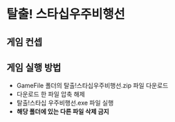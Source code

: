 # 탈출! 스타십우주비행선

## 게임 컨셉

## 게임 실행 방법
- GameFile 폴더의 탈출!스타십우주비행선.zip 파일 다운로드
- 다운로드 한 파일 압축 해제
- 탈출!스타십 우주비행선.exe 파일 실행
- **해당 폴더에 있는 다른 파일 삭제 금지**

